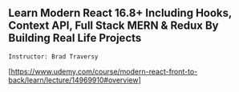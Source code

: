 ## Learn Modern React 16.8+ Including Hooks, Context API, Full Stack MERN & Redux By Building Real Life Projects

`Instructor: Brad Traversy`

[https://www.udemy.com/course/modern-react-front-to-back/learn/lecture/14969910#overview]
